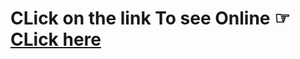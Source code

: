 # CLick on the link To see Online ☞ [CLick here](https://gadget-hub-43feb.web.app/)

<img src="https://i.postimg.cc/sfMkfvqC/Capture.png" alt="" />
